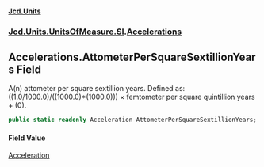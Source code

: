 #### [Jcd.Units](index.md 'index')
### [Jcd.Units.UnitsOfMeasure.SI](Jcd.Units.UnitsOfMeasure.SI.md 'Jcd.Units.UnitsOfMeasure.SI').[Accelerations](Accelerations.md 'Jcd.Units.UnitsOfMeasure.SI.Accelerations')

## Accelerations.AttometerPerSquareSextillionYears Field

A(n) attometer per square sextillion years. Defined as: ((1.0/1000.0)/((1000.0)*(1000.0))) × femtometer per square quintillion years + (0).

```csharp
public static readonly Acceleration AttometerPerSquareSextillionYears;
```

#### Field Value
[Acceleration](Acceleration.md 'Jcd.Units.UnitTypes.Acceleration')